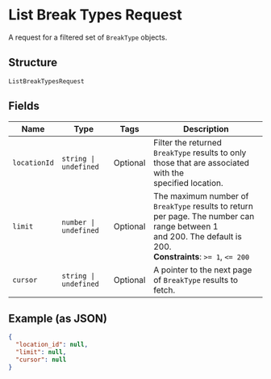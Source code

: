 
# List Break Types Request

A request for a filtered set of `BreakType` objects.

## Structure

`ListBreakTypesRequest`

## Fields

| Name | Type | Tags | Description |
|  --- | --- | --- | --- |
| `locationId` | `string \| undefined` | Optional | Filter the returned `BreakType` results to only those that are associated with the<br>specified location. |
| `limit` | `number \| undefined` | Optional | The maximum number of `BreakType` results to return per page. The number can range between 1<br>and 200. The default is 200.<br>**Constraints**: `>= 1`, `<= 200` |
| `cursor` | `string \| undefined` | Optional | A pointer to the next page of `BreakType` results to fetch. |

## Example (as JSON)

```json
{
  "location_id": null,
  "limit": null,
  "cursor": null
}
```


